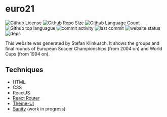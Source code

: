 # euro21

![Github License](https://img.shields.io/github/license/sklinkusch/euro21.svg)
![Github Repo Size](https://img.shields.io/github/repo-size/sklinkusch/euro21)
![Github Language
Count](https://img.shields.io/github/languages/count/sklinkusch/euro21)
![Github top
languague](https://img.shields.io/github/languages/top/sklinkusch/euro21)
![commit
activity](https://img.shields.io/github/commit-activity/y/sklinkusch/euro21)
![last commit](https://img.shields.io/github/last-commit/sklinkusch/euro21)
![website
status](https://img.shields.io/website-up-down-green-red/https/euro21.vercel.app.svg)
![deps](https://img.shields.io/depfu/sklinkusch/euro21)

This website was generated by Stefan Klinkusch. It shows the groups and final
rounds of European Soccer Championships (from 2004 on) and World Cups (from
1994 on).

## Techniques

- HTML
- CSS
- ReactJS
- [React Router](https://reactrouter.com)
- [Theme-UI](https://theme-ui.com)
- [Sanity](https://sanity.io) (work in progress)
